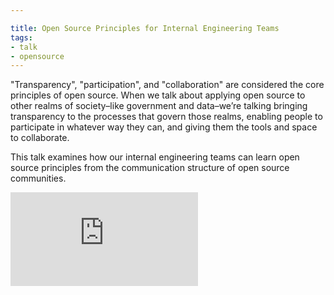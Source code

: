 ```yaml
---

title: Open Source Principles for Internal Engineering Teams
tags:
- talk
- opensource
---
```


"Transparency", "participation", and "collaboration" are considered the core principles of open source. When we talk about applying open source to other realms of society–like government and data–we’re talking bringing transparency to the processes that govern those realms, enabling people to participate in whatever way they can, and giving them the tools and space to collaborate.

This talk examines how our internal engineering teams can learn open source principles from the communication structure of open source communities.

<p class="embed"><iframe src="https://www.youtube.com/embed/IEwtBi7P9cQ" frameborder="0" allowfullscreen></iframe></p>

<script async class="speakerdeck-embed" data-id="310d4771c0f34602a3a688022e2346e3" data-ratio="1.77777777777778" src="//speakerdeck.com/assets/embed.js"></script>
